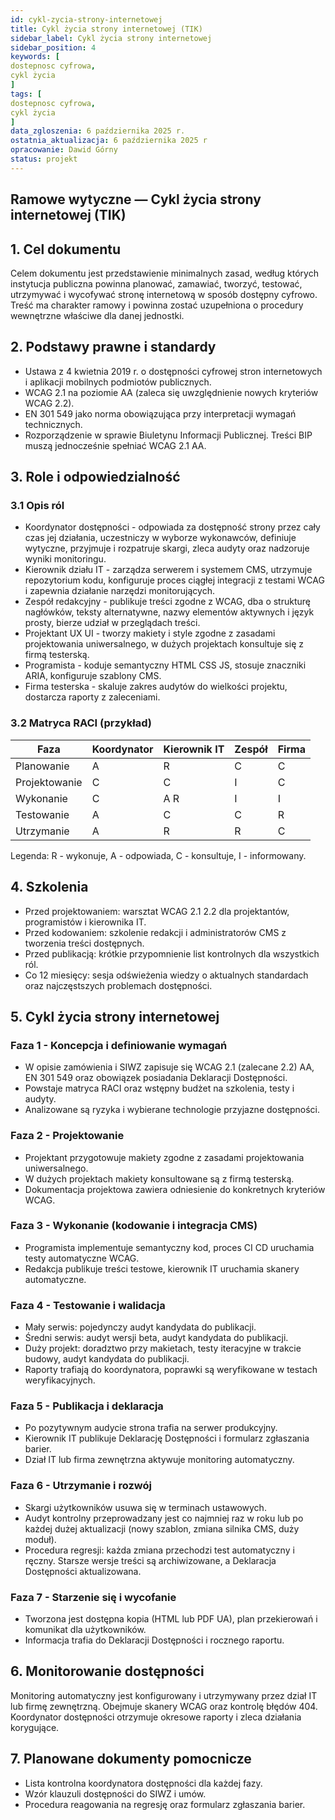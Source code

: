 ```yaml
---
id: cykl-zycia-strony-internetowej
title: Cykl życia strony internetowej (TIK)
sidebar_label: Cykl życia strony internetowej
sidebar_position: 4 
keywords: [
dostepnosc cyfrowa, 
cykl życia
]
tags: [
dostepnosc cyfrowa, 
cykl życia
]
data_zgloszenia: 6 października 2025 r.
ostatnia_aktualizacja: 6 października 2025 r
opracowanie: Dawid Górny
status: projekt
---
```


## Ramowe wytyczne — Cykl życia strony internetowej (TIK)

## 1. Cel dokumentu

Celem dokumentu jest przedstawienie minimalnych zasad, według których
instytucja publiczna powinna planować, zamawiać, tworzyć, testować,
utrzymywać i wycofywać stronę internetową w sposób dostępny cyfrowo.
Treść ma charakter ramowy i powinna zostać uzupełniona o procedury
wewnętrzne właściwe dla danej jednostki.

## 2. Podstawy prawne i standardy

* Ustawa z 4 kwietnia 2019 r. o dostępności cyfrowej stron
internetowych i aplikacji mobilnych podmiotów publicznych.
* WCAG 2.1 na poziomie AA (zaleca się uwzględnienie nowych kryteriów
WCAG 2.2).
* EN 301 549 jako norma obowiązująca przy interpretacji wymagań
technicznych.
* Rozporządzenie w sprawie Biuletynu Informacji Publicznej. Treści BIP
muszą jednocześnie spełniać WCAG 2.1 AA.

## 3. Role i odpowiedzialność

### 3.1 Opis ról

* Koordynator dostępności - odpowiada za dostępność strony przez cały
czas jej działania, uczestniczy w wyborze wykonawców, definiuje
wytyczne, przyjmuje i rozpatruje skargi, zleca audyty oraz nadzoruje
wyniki monitoringu.
* Kierownik działu IT - zarządza serwerem i systemem CMS, utrzymuje
repozytorium kodu, konfiguruje proces ciągłej integracji z testami WCAG
i zapewnia działanie narzędzi monitorujących.
* Zespół redakcyjny - publikuje treści zgodne z WCAG, dba o strukturę
nagłówków, teksty alternatywne, nazwy elementów aktywnych i język
prosty, bierze udział w przeglądach treści.
* Projektant UX UI - tworzy makiety i style zgodne z zasadami
projektowania uniwersalnego, w dużych projektach konsultuje się z firmą
testerską.
* Programista - koduje semantyczny HTML CSS JS, stosuje znaczniki
ARIA, konfiguruje szablony CMS.
* Firma testerska - skaluje zakres audytów do wielkości projektu,
dostarcza raporty z zaleceniami.

### 3.2 Matryca RACI (przykład)

| Faza            | Koordynator | Kierownik IT | Zespół         | Firma         |
|-----------------|-------------|--------------|---------------|---------------|
| Planowanie      | A           | R            | C             | C             |
| Projektowanie   | C           | C            | I             | C             |
| Wykonanie       | C           | A R          | I             | I             |
| Testowanie      | A           | C            | C             | R             |
| Utrzymanie      | A           | R            | R             | C             |

Legenda: R - wykonuje, A - odpowiada, C - konsultuje, I - informowany.

## 4. Szkolenia

* Przed projektowaniem: warsztat WCAG 2.1 2.2 dla projektantów,
programistów i kierownika IT.
* Przed kodowaniem: szkolenie redakcji i administratorów CMS z
tworzenia treści dostępnych.
* Przed publikacją: krótkie przypomnienie list kontrolnych dla
wszystkich ról.
* Co 12 miesięcy: sesja odświeżenia wiedzy o aktualnych standardach
oraz najczęstszych problemach dostępności.

## 5. Cykl życia strony internetowej

### Faza 1 - Koncepcja i definiowanie wymagań

* W opisie zamówienia i SIWZ zapisuje się WCAG 2.1 (zalecane 2.2) AA,
EN 301 549 oraz obowiązek posiadania Deklaracji Dostępności.
* Powstaje matryca RACI oraz wstępny budżet na szkolenia, testy i
audyty.
* Analizowane są ryzyka i wybierane technologie przyjazne dostępności.

### Faza 2 - Projektowanie

* Projektant przygotowuje makiety zgodne z zasadami projektowania
uniwersalnego.
* W dużych projektach makiety konsultowane są z firmą testerską.
* Dokumentacja projektowa zawiera odniesienie do konkretnych kryteriów
WCAG.

### Faza 3 - Wykonanie (kodowanie i integracja CMS)

* Programista implementuje semantyczny kod, proces CI CD uruchamia
testy automatyczne WCAG.
* Redakcja publikuje treści testowe, kierownik IT uruchamia skanery
automatyczne.

### Faza 4 - Testowanie i walidacja

* Mały serwis: pojedynczy audyt kandydata do publikacji.
* Średni serwis: audyt wersji beta, audyt kandydata do publikacji.
* Duży projekt: doradztwo przy makietach, testy iteracyjne w trakcie
budowy, audyt kandydata do publikacji.
* Raporty trafiają do koordynatora, poprawki są weryfikowane w testach
weryfikacyjnych.

### Faza 5 - Publikacja i deklaracja

* Po pozytywnym audycie strona trafia na serwer produkcyjny.
* Kierownik IT publikuje Deklarację Dostępności i formularz zgłaszania
barier.
* Dział IT lub firma zewnętrzna aktywuje monitoring automatyczny.

### Faza 6 - Utrzymanie i rozwój

* Skargi użytkowników usuwa się w terminach ustawowych.
* Audyt kontrolny przeprowadzany jest co najmniej raz w roku lub po
każdej dużej aktualizacji (nowy szablon, zmiana silnika CMS, duży
moduł).
* Procedura regresji: każda zmiana przechodzi test automatyczny i
ręczny. Starsze wersje treści są archiwizowane, a Deklaracja Dostępności
aktualizowana.

### Faza 7 - Starzenie się i wycofanie

* Tworzona jest dostępna kopia (HTML lub PDF UA), plan przekierowań i
komunikat dla użytkowników.
* Informacja trafia do Deklaracji Dostępności i rocznego raportu.

## 6. Monitorowanie dostępności

Monitoring automatyczny jest konfigurowany i utrzymywany przez dział IT lub firmę zewnętrzną. Obejmuje skanery WCAG oraz kontrolę błędów 404. Koordynator dostępności otrzymuje okresowe raporty i zleca działania korygujące.

## 7. Planowane dokumenty pomocnicze

* Lista kontrolna koordynatora dostępności dla każdej fazy.
* Wzór klauzuli dostępności do SIWZ i umów.
* Procedura reagowania na regresję oraz formularz zgłaszania barier.